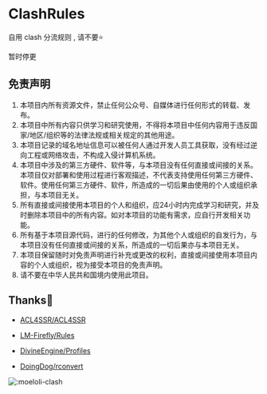 # ClashRules

自用 clash 分流规则 , 请不要⭐

暂时停更



## 免责声明

1. 本项目内所有资源文件，禁止任何公众号、自媒体进行任何形式的转载、发布。
2. 本项目中所有内容只供学习和研究使用，不得将本项目中任何内容用于违反国家/地区/组织等的法律法规或相关规定的其他用途。
3. 本项目记录的域名地址信息可以被任何人通过开发人员工具获取，没有经过逆向工程或网络攻击，不构成入侵计算机系统。
4. 本项目中涉及的第三方硬件、软件等，与本项目没有任何直接或间接的关系。本项目仅对部署和使用过程进行客观描述，不代表支持使用任何第三方硬件、软件。使用任何第三方硬件、软件，所造成的一切后果由使用的个人或组织承担，与本项目无关。
5. 所有直接或间接使用本项目的个人和组织，应24小时内完成学习和研究，并及时删除本项目中的所有内容。如对本项目的功能有需求，应自行开发相关功能。
6. 所有基于本项目源代码，进行的任何修改，为其他个人或组织的自发行为，与本项目没有任何直接或间接的关系，所造成的一切后果亦与本项目无关。
7. 本项目保留随时对免责声明进行补充或更改的权利，直接或间接使用本项目内容的个人或组织，视为接受本项目的免责声明。
8. 请不要在中华人民共和国境内使用此项目。



## Thanks🎉

* [ACL4SSR/ACL4SSR](https://github.com/ACL4SSR/ACL4SSR/tree/master/Clash)

* [LM-Firefly/Rules](https://github.com/LM-Firefly/Rules/tree/master)

* [DivineEngine/Profiles](https://github.com/DivineEngine/Profiles/tree/master)

* [DoingDog/rconvert](https://github.com/DoingDog/rconvert)



![:moeloli-clash](https://count.getloli.com/get/@:moeloli-clash)